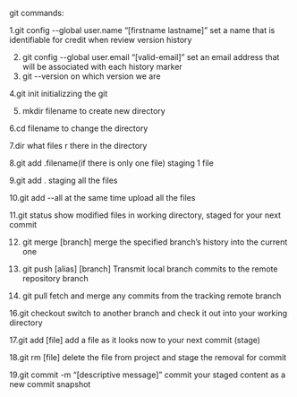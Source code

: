 git commands:


1.git config --global user.name “[firstname lastname]”
 set a name that is identifiable for credit when review version history
 
2. git config --global user.email “[valid-email]”
 set an email address that will be associated with each history marker
3. git --version
on which version we are

4.git init
initializzing the git

5. mkdir filename
to create new directory

6.cd filename
to change the directory

7.dir 
what files r there in the directory

8.git add .filename(if there is only one file)
staging 1 file

9.git add .
staging all the files

10.git add --all
at the same time upload all the files

11.git status
show modified files in working directory, staged for your next commit

12. git merge [branch]
 merge the specified branch’s history into the current one

 14. git push [alias] [branch]
 Transmit local branch commits to the remote repository branch

 15. git pull
 fetch and merge any commits from the tracking remote branch

  16.git checkout
 switch to another branch and check it out into your working directory
 
  17.git add [file]
 add a file as it looks now to your next commit (stage)
 
 18.git rm [file]
 delete the file from project and stage the removal for commit
 
 19.git commit -m “[descriptive message]”
 commit your staged content as a new commit snapshot
 
 
